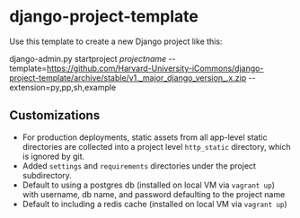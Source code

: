 django-project-template
=======================

Use this template to create a new Django project like this:

django-admin.py startproject _projectname_ --template=https://github.com/Harvard-University-iCommons/django-project-template/archive/stable/v1._major_django_version_.x.zip --extension=py,pp,sh,example

## Customizations

* For production deployments, static assets from all app-level static directories are collected into a project level `http_static` directory, which is ignored by git.
* Added `settings` and `requirements` directories under the project subdirectory.
* Default to using a postgres db (installed on local VM via `vagrant up`) with
username, db name, and password defaulting to the project name
* Default to including a redis cache (installed on local VM via `vagrant up`)
